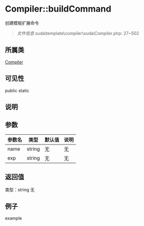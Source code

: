# Compiler::buildCommand
创建模板扩展命令
> *文件信息* suda\template\compiler\suda\Compiler.php: 27~502
## 所属类 

[Compiler](../Compiler.md)

## 可见性

  public  static
## 说明



## 参数

 
| 参数名 | 类型 | 默认值 | 说明 |
|--------|-----|-------|-------|
 | name |  string | 无 | 无 |
 | exp |  string | 无 | 无 |
## 返回值
 
类型：string
无
## 例子

example